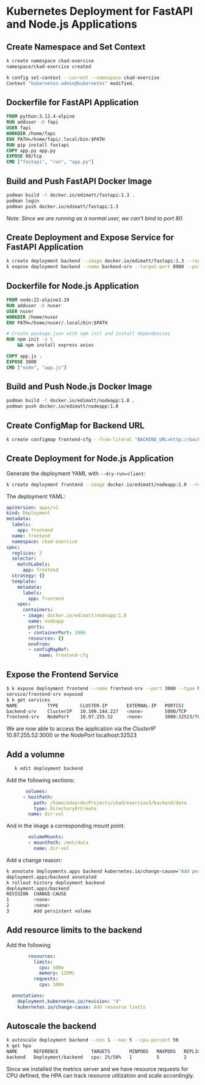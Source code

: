 # Kubernetes Deployment for FastAPI and Node.js Applications

## Create Namespace and Set Context

```bash
k create namespace ckad-exercise
namespace/ckad-exercise created

k config set-context --current --namespace ckad-exercise
Context "kubernetes-admin@kubernetes" modified.
```

## Dockerfile for FastAPI Application

```Dockerfile
FROM python:3.12.4-alpine
RUN adduser -D fapi
USER fapi
WORKDIR /home/fapi
ENV PATH=/home/fapi/.local/bin:$PATH
RUN pip install fastapi
COPY app.py app.py
EXPOSE 80/tcp
CMD ["fastapi", "run", "app.py"]
```

## Build and Push FastAPI Docker Image

```bash
podman build -t docker.io/edimatt/fastapi:1.3 .
podman login
podman push docker.io/edimatt/fastapi:1.3
```

*Note: Since we are running as a normal user, we can't bind to port 80.*

## Create Deployment and Expose Service for FastAPI Application

```bash
k create deployment backend --image docker.io/edimatt/fastapi:1.3 --replicas 2 --port 8080
k expose deployment backend --name backend-srv --target-port 8080 --port 5000
```

## Dockerfile for Node.js Application

```Dockerfile
FROM node:22-alpine3.19
RUN adduser -D nuser
USER nuser
WORKDIR /home/nuser
ENV PATH=/home/nuser/.local/bin:$PATH

# Create package.json with npm init and install dependencies
RUN npm init -y \
    && npm install express axios

COPY app.js .
EXPOSE 3000
CMD ["node", "app.js"]
```

## Build and Push Node.js Docker Image

```bash
podman build -t docker.io/edimatt/nodeapp:1.0 .
podman push docker.io/edimatt/nodeapp:1.0
```

## Create ConfigMap for Backend URL

```bash
k create configmap frontend-cfg --from-literal "BACKEND_URL=http://backend-srv:5000/api/data"
```

## Create Deployment for Node.js Application

Generate the deployment YAML with `--dry-run=client`:

```bash
k create deployment frontend --image docker.io/edimatt/nodeapp:1.0 --replicas 2 --port 3000 -o yaml --dry-run=client
```

The deployment YAML:

```yaml
apiVersion: apps/v1
kind: Deployment
metadata:
  labels:
    app: frontend
  name: frontend
  namespace: ckad-exercise
spec:
  replicas: 2
  selector:
    matchLabels:
      app: frontend
  strategy: {}
  template:
    metadata:
      labels:
        app: frontend
    spec:
      containers:
      - image: docker.io/edimatt/nodeapp:1.0
        name: nodeapp
        ports:
        - containerPort: 3000
        resources: {}
        envFrom:
        - configMapRef:
            name: frontend-cfg
```

## Expose the Frontend Service

```bash
$ k expose deployment frontend --name frontend-srv --port 3000 --type NodePort
service/frontend-srv exposed
$ k get services
NAME           TYPE        CLUSTER-IP       EXTERNAL-IP   PORT(S)          AGE
backend-srv    ClusterIP   10.109.144.227   <none>        5000/TCP         93m
frontend-srv   NodePort    10.97.255.52     <none>        3000:32523/TCP   13m

```

We are now able to access the application via the *ClusterIP* 10.97.255.52:3000 or the *NodePort* localhost:32523

## Add a volumne

```bash
   k edit deployment backend
```

Add the following sections:
```yaml
       volumes:
      - hostPath:
          path: /home/edoardo/Projects/ckad/exercise3/backend/data
          type: DirectoryOrCreate
        name: dir-vol
```

And in the image a corresponding mount point:

```yaml
        volumeMounts:
        - mountPath: /mnt/data
          name: dir-vol
```

Add a change reason:

```bash
k annotate deployments.apps backend kubernetes.io/change-cause="Add persistent volume"
deployment.apps/backend annotated
k rollout history deployment backend 
deployment.apps/backend 
REVISION  CHANGE-CAUSE
1         <none>
2         <none>
3         Add persistent volume
```

## Add resource limits to the backend

Add the following

```yaml
        resources:
          limits:
            cpu: 500m
            memory: 128Mi
          requests:
            cpu: 100m
```

```yaml
  annotations:         
    deployment.kubernetes.io/revision: "4"
    kubernetes.io/change-cause: Add resource limits
```

## Autoscale the backend

```bash
k autoscale deployment backend --min 1 --max 5 --cpu-percent 50
k get hpa
NAME      REFERENCE            TARGETS       MINPODS   MAXPODS   REPLICAS   AGE
backend   Deployment/backend   cpu: 2%/50%   1         5         2          18s
```

Since we installed the metrics server and we have resource requests for CPU defined, the HPA
can track resource utilization and scale accordingly.
